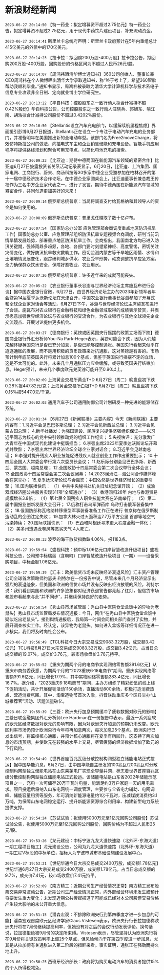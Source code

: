 # 新浪财经新闻
`2023-06-27 20:14:50` 【特一药业：拟定增募资不超过2.75亿元】特一药业公告，拟定增募资不超过2.75亿元，用于现代中药饮片建设项目、补充流动资金。

`2023-06-27 20:14:41` 斯里兰卡总统府声明：斯里兰卡政府预计在5年内重组总计415亿美元的外债中的170亿美元。

`2023-06-27 20:14:23` 【拉卡拉：拟回购200万股-400万股】拉卡拉公告，拟回购200万股-400万股，回购股份的价格区间为不超过人民币26元/股。

`2023-06-27 20:14:07` 【周鸿祎晒清华博士通知书】360公司创始人、董事长兼CEO周鸿祎在个人微博晒出清华大学录取通知书，称“终于考上了，希望360智脑帮助我顺利毕业。”通知书显示，周鸿祎被录取为清华大学计算机科学与技术系电子信息专业攻读非全日制、定向就业博士学位研究生。

`2023-06-27 20:13:22` 【华自科技：控股股东之一致行动人拟合计减持不超0.42%股份】华自科技公告，公司控股股东之一致行动人汪晓兵、郭旭东、喻江南、胡浩拟合计减持公司股份不超过0.4202%股份。

`2023-06-27 20:10:50` 【Stellantis设立汽车充电部门，以缓解续航里程焦虑】界面援引彭博6月27日报道，Stellantis正在设立一个专注于电动汽车充电的业务部门，并准备明年在美国推出新的全电动车型。该部门名为Free2moveCharge，将效仿特斯拉公司的做法，向插电式车主和企业销售储能和充电设备。智能手机应用程序将提供路线规划和聚合可用充电点，以简化电池充电的搜索。

`2023-06-27 20:09:23` 【比亚迪：期待中德两国在新能源汽车领域的紧密合作】比亚迪6月27日披露投资者关系活动记录表显示，6月20日，比亚迪、上汽集团、国家电网、工商银行、蔚来、商汤科技等30多家中德企业受邀参加在柏林召开的第十一届中德经济技术合作论坛。在中德企业家圆桌会上，比亚迪董事长兼总裁王传福作为三名中方企业家代表之一，进行了发言。期待中德两国在新能源汽车领域的紧密合作，共同创造更加美好的未来！

`2023-06-27 20:09:14` 俄罗斯总统普京：当局将调查支付给瓦格纳和其领导人的资金是如何使用的。

`2023-06-27 20:08:09` 俄罗斯总统普京：普里戈任赚取了数十亿卢布。

`2023-06-27 20:07:54` 【国家防总办公室 应急管理部会商调度重点地区防汛抗旱工作】国家防总办公室、应急管理部组织防汛抗旱专题视频会商调度，研判当前汛情旱情发展趋势，部署重点地区防汛抗旱工作。会商指出，我国南北方均已进入防汛关键期，强降雨趋多趋频，各地、各部门要时刻绷紧神经、高度警惕，密切关注灾情变化，做好防汛抗旱救灾救助工作。密切监测内蒙古等干旱地区雨情、水情和土壤墒情发展变化，跟踪研判城乡供水、农业受旱形势，动态调整抗旱应急方案，全力确保群众饮水安全，保障好畜牧业、农业用水。

`2023-06-27 20:07:26` 俄罗斯总统普京：许多近年来的成就可能丧失。

`2023-06-27 20:05:22` 【农业银行董事长谷澍与世界经济论坛主席施瓦布进行会谈】据中国农业银行官微，6月27日，由世界经济论坛主办的2023年新领军者年会暨第14届夏季达沃斯论坛在天津召开，中国农业银行董事长谷澍参加了开幕式和全球企业家对话会等活动。6月27日下午，谷澍与世界经济论坛主席施瓦布进行了会谈。施瓦布对农业银行在金融科技和绿色金融领域取得的成绩表示赞赏，并表示愿意加强世界经济论坛与农业银行的交流合作，为农业银行与其他全球领先企业交流观点、开展讨论提供更多机会。

`2023-06-27 20:03:27` 【德商银行：英镑或因英国央行摇摆的政策立场而下跌】德国商业银行外汇分析师You-Na Park-Heger表示，英镑可能会下跌，因为人们越来越怀疑英国央行是否已充分加息，是否已能够控制通胀。英国央行看起来似乎在追逐通胀的发展，而不是用积极的货币政策来对抗通胀，这对英镑是有害的。市场预计到年底前英国央行将累计加息100个基点，但鉴于英国央行摇摆不定的立场，这是不太可能的。此外，未来几个月通胀压力应会缓解，或导致英国央行结束加息。Heger预计，未来几个季度欧元兑英镑可能升至0.90以上。

`2023-06-27 20:02:09` 上海黄金交易所黄金T+D 6月27日（周二）晚盘盘初下跌0.28%报447.82元/克；上海黄金交易所白银T+D 6月27日（周二）晚盘盘初下跌0.15%报5447.0元/千克。

`2023-06-27 20:02:03` 通用汽车子公司通用防御公司计划研发一种先进的能源储存系统。

`2023-06-27 20:01:34` 【6月27日《新闻联播》主要内容】今天《新闻联播》主要内容有：1.习近平会见巴巴多斯总理； 2.习近平会见新西兰总理； 3.习近平会见蒙古国总理； 4.新华社播发：为强国建设、民族复兴提供坚强组织保证——以习近平同志为核心的党中央引领推动党的组织工作纪实； 5.央视快评：充分激发广大青年在中国式现代化建设中挺膺担当； 6.李强出席2023年夏季达沃斯论坛开幕式并致辞； 7.李强出席世界经济论坛全球企业家对话会； 8.习近平会见越南总理； 9.李强对提升残疾人职业技能促进残疾人就业创业工作作出重要批示； 10.十四届全国人大常委会举行第六次委员长会议； 11.赵乐际分别会见巴巴多斯、新西兰、蒙古国、越南总理； 12.全国政协十四届常委会第二次会议举行全体会议； 13.全国政协十四届常委会第二次会议闭幕； 14.2023澜沧江—湄公河合作媒体峰会在京举办； 15.夏季达沃斯论坛与会嘉宾：中国依然是世界经济增长的重要引擎； 16.国内联播快讯： （1）中共中央秘书处机关旧址纪念馆开馆； （2）成渝双城经济圈公共服务实现311项“全域通办”； （3）香港回归26年 内地与香港贸易规模增长3.8倍； （4）第七届全国残疾人职业技能大赛在济南举行； （5）第二届中国报业创新发展大会召开； 17.俄称打击乌军弹药库 乌称打击俄军装备集中区； 18.俄国防部称瓦格纳转移重型军事装备准备工作正在进行 普京称在俄罗斯制造动乱的企图注定失败； 19.加拿大林火过火面积达7.7万平方公里 首都等地空气污染持续； 20.国际联播快讯： （1）巴西和阿根廷寻求更大程度金融一体化； （2）美多州遭遇龙卷风等恶劣天气 4人死亡。

`2023-06-27 20:00:33` 波罗的海干散货指数跌4.06%，报1183点。

`2023-06-27 19:59:54` 【盛视科技：预中标1.06亿元口岸智慧改造升级项目】盛视科技公告，公司预中标瑞丽（含畹町）口岸智慧改造升级项目（一期）——设备采购项目，中标金额1.06亿元。

`2023-06-27 19:59:39` 【汇丰：欧美信贷市场未反映经济衰退风险】汇丰资产管理公司全球首席策略师约瑟夫·利特尔在一份报告中说，尽管未来几个月经济显示出强烈的衰退迹象，但美国和欧洲的信贷市场并没有反映出经济放缓的风险。利特尔说：我们看到美国和欧洲的许多迹象都对经济衰退警告都亮起了红灯，但信贷市场和股市看起来与此“并不同步”，并继续保持良好的走势。

`2023-06-27 19:58:54` 【秀山县市场监管局：秀山县中医院食堂盒饭中的异物为老鼠头】秀山县市场监管局发布情况通报：今日，网传“在秀山县中医院食堂盒饭中疑似吃出老鼠头”。接到舆情通报后，我局第一时间会同相关部门查封了实物，并展开调查核实工作。经认定，该异物为老鼠头。如何进入盒饭等详细情况正在进一步核实，我们将及时向社会公布。

`2023-06-27 19:56:49` 【TCL科技今日大宗交易成交9083.32万股，成交额3.42亿元】TCL科技6月27日大宗交易成交9083.32万股，成交额3.42亿元，占当日总成交额的19.07%，成交价3.76元，较市场收盘价3.76元持平。

`2023-06-27 19:55:52` 【重庆为期两个月的电商节实现网络零售额391.6亿元】从重庆市商务委获悉，为期两个月的“2023重庆6·18电商节”期间，重庆实现网络零售额391.6亿元，同比增长17.9%，其中实物网络零售额283.4亿元，同比增长16.7%。据介绍，“2023重庆6·18电商节”期间，主办方组织了精彩纷呈的线上线下促销活动，共计开展促销活动1150余场，直播活动800余场，积极打造消费热点、营造消费氛围。其中，淘宝造物节首次入渝，抖音联动重庆多个区县举办“山城推荐官”活动、话题流量破亿。

`2023-06-27 19:55:39` 【三菱：欧洲央行加息预期缓冲了疲软数据对欧元的影响】三菱日联金融集团外汇分析师Lee Hardman在一份报告中表示，最近一系列疲软的欧元区经济数据对欧元的影响有限，因为对欧洲央行加息的预期仍未改变。欧元区利率市场仍预计欧洲央行今年将再加息两次，每次加息25个基点。欧洲央行已发出信号，将监控核心通胀，并预计核心通胀将在夏季有所回升，这支持了两次加息的市场预期，并使欧元在较强的水平上交易，尽管疲弱的经济数据增加了欧元的下行风险。

`2023-06-27 19:54:49` 【世界首座百兆瓦级分散控制构网型独立储能电站正式投运】据中国华能消息，6月27日，由中国华能自主研发的100兆瓦/200兆瓦时分散控制构网型独立储能电站在山东莱芜电厂实现全容量并网，标志着世界首座百兆瓦级分散控制构网型独立储能电站正式投运。该储能电站是山东省2022年储能示范项目之一，充电一次可储存20万千瓦时电量，能满足约3万户家庭一天的用电需求。项目投运后将纳入山东电网统一调度管理，主要参与全省电力辅助、电网调峰、储能容量租赁等服务，年可消纳新能源电量约1亿千瓦时，压减煤炭消费约3.1万吨，为保障山东电网稳定运行、提升新能源资源综合利用率、构建新型电力系统提供支撑。

`2023-06-27 19:54:24` 【苏试试验：拟使用5000万元至1亿元回购公司股份】苏试试验公告，拟使用5000万元至1亿元回购公司股份，回购价格为不超过人民币25元/股。

`2023-06-27 19:53:26` 【龙元建设：中标宁波九龙大道快速路（北外环-东海大道）一期工程项目施工】龙元建设公告，公司为九龙大道快速路（北外环-东海大道）一期工程V标段的中标单位，招标人为宁波市城市基础设施建设发展中心。

`2023-06-27 19:53:21` 【世纪华通今日大宗交易成交2400万股，成交额1.78亿元】世纪华通6月27日大宗交易成交2400万股，成交额1.78亿元，占当日总成交额的9.7%，成交价7.41元，较市场收盘价7.41元持平。

`2023-06-27 19:52:09` 【南方精工：近期公司生产经营情况正常】南方精工发布股票交易异常波动公告，近期公司生产经营情况正常，内外部经营环境未发生或预计将要发生重大变化；未发现近期公共传媒报道了可能或已经对本公司股票交易价格产生较大影响的未公开重大信息。

`2023-06-27 19:51:15` 【潘森宏观：不排除欧洲央行到第四季度才进一步加息的可能】潘森宏观首席欧元区经济学家Claus Vistesen表示，欧洲央行行长拉加德称欧洲央行将在7月份继续提高利率，但她没有对之后的会议行动发表评论。换句话说，拉加德拒绝被9月份的决定所束缚。Vistesen表示，尽管坚持认为欧洲央行将在9月份将关键政策利率上调25个基点，但风险倾向于在第四季度进一步加息，尤其是从拉加德有关通胀进入第二阶段的措辞来看。事实证明，通胀正在强劲而持久地上升。

`2023-06-27 19:50:25` 西班牙经济部长：政府将为购买电动汽车的消费者提供15%的个人所得税减免。

